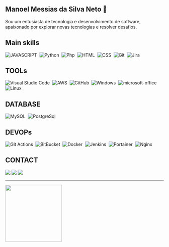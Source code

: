 ## Manoel Messias da Silva Neto 👋
Sou um entusiasta de tecnologia e desenvolvimento de software, apaixonado por explorar novas tecnologias e resolver desafios.

<!--
**manoelmsnsi/manoelmsnsi** is a ✨ _special_ ✨ repository because its `README.md` (this file) appears on your GitHub profile.

Here are some ideas to get you started:

- 🔭 I’m currently working on ...
- 🌱 I’m currently learning ...
- 👯 I’m looking to collaborate on ...
- 🤔 I’m looking for help with ...
- 💬 Ask me about ...
- 📫 How to reach me: ...
- 😄 Pronouns: ...
- ⚡ Fun fact: ...
-->
## Main skills
![JAVASCRIPT](https://img.shields.io/badge/-Javascript-0D1117?style=for-the-badge&logo=JavaScript&logoColor=yellow&labelColor=0D1117)&nbsp;
![Python](https://img.shields.io/badge/-Python-0D1117?style=for-the-badge&logo=python&labelColor=0D1117&textColor=0D1117)&nbsp;
![Php](https://img.shields.io/badge/-php-0D1117?style=for-the-badge&logo=php&labelColor=0D1117&textColor=0D1117)&nbsp;
![HTML](https://img.shields.io/badge/-HTML-0D1117?style=for-the-badge&logo=HTML5&labelColor=0D1117)&nbsp;
![CSS](https://img.shields.io/badge/-CSS-0D1117?style=for-the-badge&logo=CSS3&logoColor=1572B6&labelColor=0D1117)&nbsp;
![Git](https://img.shields.io/badge/-Git-0D1117?style=for-the-badge&logo=git&labelColor=0D1117)&nbsp;
![Jira](https://img.shields.io/badge/-Jira-0D1117?style=for-the-badge&logo=jira&labelColor=0D1117)&nbsp;

## TOOLs
![Visual Studio Code](https://img.shields.io/badge/-Visual%20Studio%20Code-0D1117?style=for-the-badge&logo=visual-studio-code&logoColor=007ACC&labelColor=0D1117)&nbsp;
![AWS](https://img.shields.io/badge/aws-actions)&nbsp;
![GitHub](https://img.shields.io/badge/-GitHub-0D1117?style=for-the-badge&logo=github&labelColor=0D1117)&nbsp;
![Windows](https://img.shields.io/badge/-Windows-0D1117?style=for-the-badge&logo=windows&labelColor=0D1117)&nbsp;
![microsoft-office](https://img.shields.io/badge/-microsoft_office-0D1117?style=for-the-badge&logo=microsoft-office&labelColor=0D1117)&nbsp;
![Linux](https://img.shields.io/badge/-Linux-0D1117?style=for-the-badge&logo=linux&labelColor=0D1117)&nbsp;

## DATABASE
![MySQL](https://img.shields.io/badge/-mysql-0D1117?style=for-the-badge&logo=mysql&labelColor=0D1117)&nbsp;
![PostgreSql](https://img.shields.io/badge/-postgresql-0D1117?style=for-the-badge&logo=postgresql&labelColor=0D1117)&nbsp;

## DEVOPs
![Git Actions](https://img.shields.io/badge/GitHub-Actions-blue?logo=github&logoColor=white)&nbsp;
![BitBucket](https://img.shields.io/badge/Bitbucket-%20pipeline-test?logo=bitbucket&logoColor=white)&nbsp;
![Docker](https://img.shields.io/badge/-dockerswarm-0D1117?style=for-the-badge&logo=docker&labelColor=0D1117)&nbsp;
![Jenkins](https://img.shields.io/badge/-jenkins-0D1117?style=for-the-badge&logo=jenkins&labelColor=0D1117)&nbsp;
![Portainer](https://img.shields.io/badge/-portainer-0D1117?style=for-the-badge&logo=portainer&labelColor=0D1117)&nbsp;
![Nginx](https://img.shields.io/badge/-Nginx-0D1117?style=for-the-badge&logo=nginx&labelColor=0D1117)&nbsp;

## CONTACT
<div>
  <a href="https://www.instagram.com/manoelmsnsi/" target="_blank"><img src="https://img.shields.io/badge/-Instagram-%23E4405F?style=for-the-badge&logo=instagram&logoColor=white" target="_blank"></a>
  <a href = "mailto:manoelmsnsi@gmail.com"><img src="https://img.shields.io/badge/Gmail-D14836?style=for-the-badge&logo=gmail&logoColor=white" target="_blank"></a>
  <a href="https://www.linkedin.com/in/manoel-messias-731659121/" target="_blank"><img src="https://img.shields.io/badge/-LinkedIn-%230077B5?style=for-the-badge&logo=linkedin&logoColor=white" target="_blank"></a>   
</div>
<hr>
<img height="180em" src="https://github-readme-streak-stats.herokuapp.com/?user=manoelmsnsi&theme=dark&hide_border=true&count_private=true">&nbsp;

